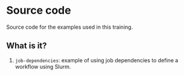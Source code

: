 # Source code

Source code for the examples used in this training.


## What is it?

1. `job-dependencies`: example of using job dependencies to define
   a workflow using Slurm.
